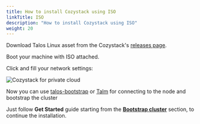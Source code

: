 ```yaml
---
title: How to install Cozystack using ISO
linkTitle: ISO
description: "How to install Cozystack using ISO"
weight: 20
---
```


Download Talos Linux asset from the Cozystack's [releases page](https://github.com/cozystack/cozystack/releases).

Boot your machine with ISO attached.

Click **<F3>** and fill your network settings:

![Cozystack for private cloud](/img/talos-network-configuration.png)

Now you can use [talos-bootstrap](https://github.com/cozystack/talos-bootstrap) or [Talm](https://github.com/cozystack/talm) for connecting to the node and bootstrap the cluster

Just follow **Get Started** guide starting from the [**Bootstrap cluster**](/docs/get-started/#bootstrap-cluster) section, to continue the installation.

